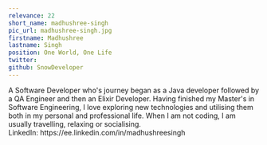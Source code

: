 ```yaml
---
relevance: 22
short_name: madhushree-singh
pic_url: madhushree-singh.jpg
firstname: Madhushree
lastname: Singh
position: One World, One Life
twitter:
github: SnowDeveloper
---
```


<p>A Software Developer who's journey began as a Java developer followed by a QA Engineer and then an Elixir Developer. Having finished my Master's in Software Engineering, I love exploring new technologies and utilising them both in my personal and professional life. When I am not coding, I am usually travelling, relaxing or socialising.
<br />LinkedIn: https://ee.linkedin.com/in/madhushreesingh
</p>
